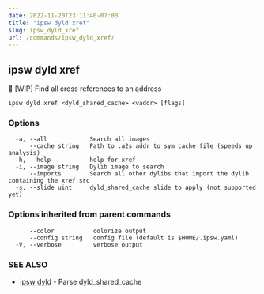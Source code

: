 ```yaml
---
date: 2022-11-20T23:11:40-07:00
title: "ipsw dyld xref"
slug: ipsw_dyld_xref
url: /commands/ipsw_dyld_xref/
---
```

## ipsw dyld xref

🚧 [WIP] Find all cross references to an address

```
ipsw dyld xref <dyld_shared_cache> <vaddr> [flags]
```

### Options

```
  -a, --all            Search all images
      --cache string   Path to .a2s addr to sym cache file (speeds up analysis)
  -h, --help           help for xref
  -i, --image string   Dylib image to search
      --imports        Search all other dylibs that import the dylib containing the xref src
  -s, --slide uint     dyld_shared_cache slide to apply (not supported yet)
```

### Options inherited from parent commands

```
      --color           colorize output
      --config string   config file (default is $HOME/.ipsw.yaml)
  -V, --verbose         verbose output
```

### SEE ALSO

* [ipsw dyld](/cmd/ipsw_dyld/)	 - Parse dyld_shared_cache


